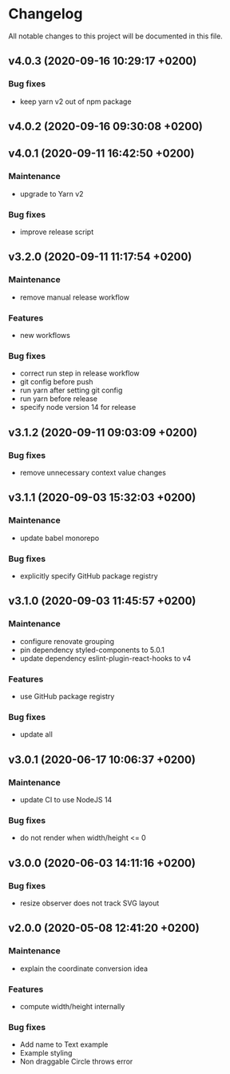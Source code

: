 # Changelog

All notable changes to this project will be documented in this file.

## v4.0.3 (2020-09-16 10:29:17 +0200)

### Bug fixes

  -  keep yarn v2 out of npm package

## v4.0.2 (2020-09-16 09:30:08 +0200)

## v4.0.1 (2020-09-11 16:42:50 +0200)

### Maintenance

  -  upgrade to Yarn v2

### Bug fixes

  -  improve release script

## v3.2.0 (2020-09-11 11:17:54 +0200)

### Maintenance

  -  remove manual release workflow

### Features

  -  new workflows

### Bug fixes

  -  correct run step in release workflow
  -  git config before push
  -  run yarn after setting git config
  -  run yarn before release
  -  specify node version 14 for release

## v3.1.2 (2020-09-11 09:03:09 +0200)

### Bug fixes

  -  remove unnecessary context value changes

## v3.1.1 (2020-09-03 15:32:03 +0200)

### Maintenance

  -  update babel monorepo

### Bug fixes

  -  explicitly specify GitHub package registry

## v3.1.0 (2020-09-03 11:45:57 +0200)

### Maintenance

  -  configure renovate grouping
  -  pin dependency styled-components to 5.0.1
  -  update dependency eslint-plugin-react-hooks to v4

### Features

  -  use GitHub package registry

### Bug fixes

  -  update all

## v3.0.1 (2020-06-17 10:06:37 +0200)

### Maintenance

  -  update CI to use NodeJS 14

### Bug fixes

  -  do not render when width/height <= 0

## v3.0.0 (2020-06-03 14:11:16 +0200)

### Bug fixes

  -  resize observer does not track SVG layout

## v2.0.0 (2020-05-08 12:41:20 +0200)

### Maintenance

  -  explain the coordinate conversion idea

### Features

  -  compute width/height internally

### Bug fixes

  -  Add name to Text example
  -  Example styling
  -  Non draggable Circle throws error

